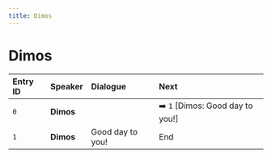 ```yaml
---
title: Dimos
---
```


# Dimos


| Entry ID | Speaker | Dialogue | Next |
| :------- | :------ | :------- | :------------ |
| `0` | **Dimos** |  | ➡️ `1` \[Dimos: Good day to you\!\] |
| `1` | **Dimos** | Good day to you\! | End |
